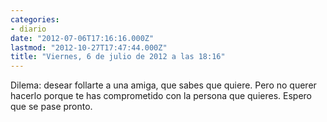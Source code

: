 ```yaml
---
categories:
- diario
date: "2012-07-06T17:16:16.000Z"
lastmod: "2012-10-27T17:47:44.000Z"
title: "Viernes, 6 de julio de 2012 a las 18:16"
---
```


Dilema: desear follarte a una amiga, que sabes que quiere. Pero no querer hacerlo porque te has comprometido con la persona que quieres. Espero que se pase pronto.